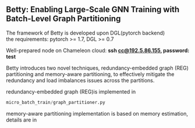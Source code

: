 ## Betty: Enabling Large-Scale GNN Training with Batch-Level Graph Partitioning  

 The framework of Betty is developed upon DGL(pytorch backend)  
 the requirements:  pytorch >= 1.7, DGL >= 0.7



  Well-prepared node on Chameleon cloud: **ssh cc@192.5.86.155, password: test**



Betty introduces two novel techniques, redundancy-embedded graph (REG) partitioning and memory-aware partitioning, to effectively mitigate the redundancy and load imbalances issues across the partitions. 


redundancy-embedded graph (REG)is implemented in 
```python
micro_batch_train/graph_partitioner.py  
```
memory-aware partitioning implementation is based on memory estimation, details are in 
```python micro_batch_train/block_dataloader.py  
```
